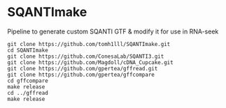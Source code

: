 # SQANTImake
Pipeline to generate custom SQANTI GTF &amp; modify it for use in RNA-seek

```
git clone https://github.com/tomh1lll/SQANTImake.git
cd SQANTImake
git clone https://github.com/ConesaLab/SQANTI3.git
git clone https://github.com/Magdoll/cDNA_Cupcake.git
git clone https://github.com/gpertea/gffread.git
git clone https://github.com/gpertea/gffcompare
cd gffcompare
make release
cd ../gffread
make release
```
